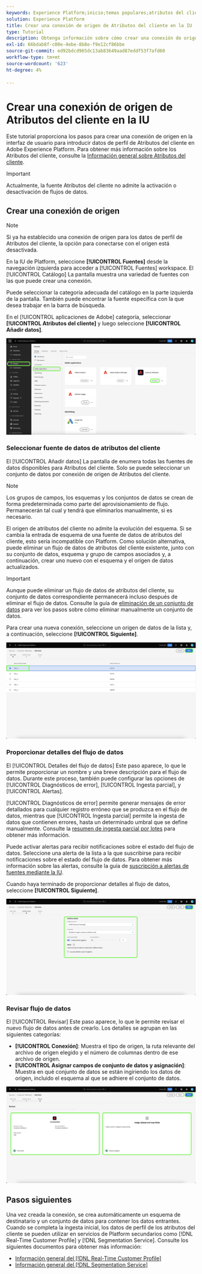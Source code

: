 ```yaml
---
keywords: Experience Platform;inicio;temas populares;atributos del cliente
solution: Experience Platform
title: Crear una conexión de origen de Atributos del cliente en la IU
type: Tutorial
description: Obtenga información sobre cómo crear una conexión de origen en la interfaz de usuario para incorporar datos de perfil de atributos del cliente a Adobe Experience Platform.
exl-id: 66bdab8f-c00e-4ebe-8b8e-f9e12cf86bbe
source-git-commit: ed92bdcd965dc13ab83649aad87eddf53f7afd60
workflow-type: tm+mt
source-wordcount: '623'
ht-degree: 4%

---
```


# Crear una conexión de origen de Atributos del cliente en la IU

Este tutorial proporciona los pasos para crear una conexión de origen en la interfaz de usuario para introducir datos de perfil de Atributos del cliente en Adobe Experience Platform. Para obtener más información sobre los Atributos del cliente, consulte la [Información general sobre Atributos del cliente](https://experienceleague.adobe.com/docs/core-services/interface/customer-attributes/attributes.html?lang=es).

>[!IMPORTANT]
>
>Actualmente, la fuente Atributos del cliente no admite la activación o desactivación de flujos de datos.

## Crear una conexión de origen

>[!NOTE]
>
>Si ya ha establecido una conexión de origen para los datos de perfil de Atributos del cliente, la opción para conectarse con el origen está desactivada.

En la IU de Platform, seleccione **[!UICONTROL Fuentes]** desde la navegación izquierda para acceder a [!UICONTROL Fuentes] workspace. El [!UICONTROL Catálogo] La pantalla muestra una variedad de fuentes con las que puede crear una conexión.

Puede seleccionar la categoría adecuada del catálogo en la parte izquierda de la pantalla. También puede encontrar la fuente específica con la que desea trabajar en la barra de búsqueda.

En el [!UICONTROL aplicaciones de Adobe] categoría, seleccionar **[!UICONTROL Atributos del cliente]** y luego seleccione **[!UICONTROL Añadir datos]**.

![catalogar](../../../../images/tutorials/create/customer-attributes/catalog.png)

### Seleccionar fuente de datos de atributos del cliente

El [!UICONTROL Añadir datos] La pantalla de enumera todas las fuentes de datos disponibles para Atributos del cliente. Solo se puede seleccionar un conjunto de datos por conexión de origen de Atributos del cliente.

>[!NOTE]
>
>Los grupos de campos, los esquemas y los conjuntos de datos se crean de forma predeterminada como parte del aprovisionamiento de flujo. Permanecerán tal cual y tendrá que eliminarlos manualmente, si es necesario.

El origen de atributos del cliente no admite la evolución del esquema. Si se cambia la entrada de esquema de una fuente de datos de atributos del cliente, esto sería incompatible con Platform. Como solución alternativa, puede eliminar un flujo de datos de atributos del cliente existente, junto con su conjunto de datos, esquema y grupo de campos asociados y, a continuación, crear uno nuevo con el esquema y el origen de datos actualizados.

>[!IMPORTANT]
>
>Aunque puede eliminar un flujo de datos de atributos del cliente, su conjunto de datos correspondiente permanecerá incluso después de eliminar el flujo de datos. Consulte la guía de [eliminación de un conjunto de datos](../../../../../catalog/datasets/user-guide.md) para ver los pasos sobre cómo eliminar manualmente un conjunto de datos.

Para crear una nueva conexión, seleccione un origen de datos de la lista y, a continuación, seleccione **[!UICONTROL Siguiente]**.

![add-data](../../../../images/tutorials/create/customer-attributes/add-data.png)

### Proporcionar detalles del flujo de datos

El [!UICONTROL Detalles del flujo de datos] Este paso aparece, lo que le permite proporcionar un nombre y una breve descripción para el flujo de datos. Durante este proceso, también puede configurar las opciones de [!UICONTROL Diagnósticos de error], [!UICONTROL Ingesta parcial], y [!UICONTROL Alertas].

[!UICONTROL Diagnósticos de error] permite generar mensajes de error detallados para cualquier registro erróneo que se produzca en el flujo de datos, mientras que [!UICONTROL Ingesta parcial] permite la ingesta de datos que contienen errores, hasta un determinado umbral que se define manualmente. Consulte la [resumen de ingesta parcial por lotes](../../../../../ingestion/batch-ingestion/partial.md) para obtener más información.

Puede activar alertas para recibir notificaciones sobre el estado del flujo de datos. Seleccione una alerta de la lista a la que suscribirse para recibir notificaciones sobre el estado del flujo de datos. Para obtener más información sobre las alertas, consulte la guía de [suscripción a alertas de fuentes mediante la IU](../../alerts.md).

Cuando haya terminado de proporcionar detalles al flujo de datos, seleccione **[!UICONTROL Siguiente]**.

![data-flow-detail](../../../../images/tutorials/create/customer-attributes/dataflow-detail.png)

### Revisar flujo de datos

El [!UICONTROL Revisar] Este paso aparece, lo que le permite revisar el nuevo flujo de datos antes de crearlo. Los detalles se agrupan en las siguientes categorías:

* **[!UICONTROL Conexión]**: Muestra el tipo de origen, la ruta relevante del archivo de origen elegido y el número de columnas dentro de ese archivo de origen.
* **[!UICONTROL Asignar campos de conjunto de datos y asignación]**: Muestra en qué conjunto de datos se están ingiriendo los datos de origen, incluido el esquema al que se adhiere el conjunto de datos.

![reseña](../../../../images/tutorials/create/customer-attributes/review.png)

## Pasos siguientes

Una vez creada la conexión, se crea automáticamente un esquema de destinatario y un conjunto de datos para contener los datos entrantes. Cuando se completa la ingesta inicial, los datos de perfil de los atributos del cliente se pueden utilizar en servicios de Platform secundarios como [!DNL Real-Time Customer Profile] y [!DNL Segmentation Service]. Consulte los siguientes documentos para obtener más información:

* [Información general del [!DNL Real-Time Customer Profile]](../../../../../profile/home.md)
* [Información general del [!DNL Segmentation Service]](../../../../../segmentation/home.md)
